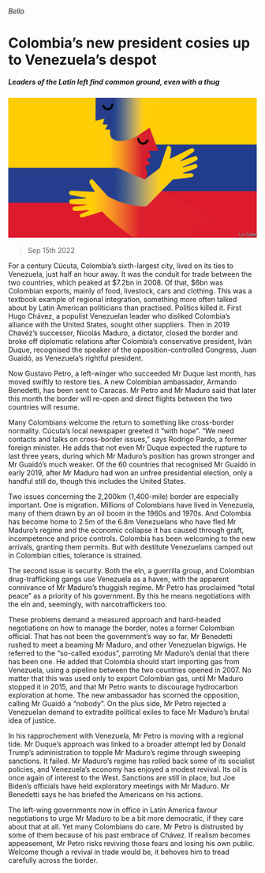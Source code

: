 ###### Bello

# Colombia’s new president cosies up to Venezuela’s despot 

##### Leaders of the Latin left find common ground, even with a thug 

![image](images/20220917_AMD002.jpg) 

> Sep 15th 2022 

For a century Cúcuta, Colombia’s sixth-largest city, lived on its ties to Venezuela, just half an hour away. It was the conduit for trade between the two countries, which peaked at $7.2bn in 2008. Of that, $6bn was Colombian exports, mainly of food, livestock, cars and clothing. This was a textbook example of regional integration, something more often talked about by Latin American politicians than practised. Politics killed it. First Hugo Chávez, a populist Venezuelan leader who disliked Colombia’s alliance with the United States, sought other suppliers. Then in 2019 Chavéz’s successor, Nicolás Maduro, a dictator, closed the border and broke off diplomatic relations after Colombia’s conservative president, Iván Duque, recognised the speaker of the opposition-controlled Congress, Juan Guaidó, as Venezuela’s rightful president. 

Now Gustavo Petro, a left-winger who succeeded Mr Duque last month, has moved swiftly to restore ties. A new Colombian ambassador, Armando Benedetti, has been sent to Caracas. Mr Petro and Mr Maduro said that later this month the border will re-open and direct flights between the two countries will resume.

Many Colombians welcome the return to something like cross-border normality. Cúcuta’s local newspaper greeted it “with hope”. “We need contacts and talks on cross-border issues,” says Rodrigo Pardo, a former foreign minister. He adds that not even Mr Duque expected the rupture to last three years, during which Mr Maduro’s position has grown stronger and Mr Guaidó’s much weaker. Of the 60 countries that recognised Mr Guaidó in early 2019, after Mr Maduro had won an unfree presidential election, only a handful still do, though this includes the United States.

Two issues concerning the 2,200km (1,400-mile) border are especially important. One is migration. Millions of Colombians have lived in Venezuela, many of them drawn by an oil boom in the 1960s and 1970s. And Colombia has become home to 2.5m of the 6.8m Venezuelans who have fled Mr Maduro’s regime and the economic collapse it has caused through graft, incompetence and price controls. Colombia has been welcoming to the new arrivals, granting them permits. But with destitute Venezuelans camped out in Colombian cities, tolerance is strained.

The second issue is security. Both the eln, a guerrilla group, and Colombian drug-trafficking gangs use Venezuela as a haven, with the apparent connivance of Mr Maduro’s thuggish regime. Mr Petro has proclaimed “total peace” as a priority of his government. By this he means negotiations with the eln and, seemingly, with narcotraffickers too.

These problems demand a measured approach and hard-headed negotiations on how to manage the border, notes a former Colombian official. That has not been the government’s way so far. Mr Benedetti rushed to meet a beaming Mr Maduro, and other Venezuelan bigwigs. He referred to the “so-called exodus”, parroting Mr Maduro’s denial that there has been one. He added that Colombia should start importing gas from Venezuela, using a pipeline between the two countries opened in 2007. No matter that this was used only to export Colombian gas, until Mr Maduro stopped it in 2015, and that Mr Petro wants to discourage hydrocarbon exploration at home. The new ambassador has scorned the opposition, calling Mr Guaidó a “nobody”. On the plus side, Mr Petro rejected a Venezuelan demand to extradite political exiles to face Mr Maduro’s brutal idea of justice.

In his rapprochement with Venezuela, Mr Petro is moving with a regional tide. Mr Duque’s approach was linked to a broader attempt led by Donald Trump’s administration to topple Mr Maduro’s regime through sweeping sanctions. It failed. Mr Maduro’s regime has rolled back some of its socialist policies, and Venezuela’s economy has enjoyed a modest revival. Its oil is once again of interest to the West. Sanctions are still in place, but Joe Biden’s officials have held exploratory meetings with Mr Maduro. Mr Benedetti says he has briefed the Americans on his actions. 

The left-wing governments now in office in Latin America favour negotiations to urge Mr Maduro to be a bit more democratic, if they care about that at all. Yet many Colombians do care. Mr Petro is distrusted by some of them because of his past embrace of Chávez. If realism becomes appeasement, Mr Petro risks reviving those fears and losing his own public. Welcome though a revival in trade would be, it behoves him to tread carefully across the border. 




 

